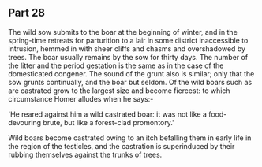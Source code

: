 ## Part 28

The wild sow submits to the boar at the beginning of winter, and in the spring-time retreats for parturition to a lair in some district inaccessible to intrusion, hemmed in with sheer cliffs and chasms and overshadowed by trees.
The boar usually remains by the sow for thirty days.
The number of the litter and the period gestation is the same as in the case of the domesticated congener.
The sound of the grunt also is similar; only that the sow grunts continually, and the boar but seldom.
Of the wild boars such as are castrated grow to the largest size and become fiercest: to which circumstance Homer alludes when he says:-

'He reared against him a wild castrated boar: it was not like a food-devouring brute, but like a forest-clad promontory.'

Wild boars become castrated owing to an itch befalling them in early life in the region of the testicles, and the castration is superinduced by their rubbing themselves against the trunks of trees.


